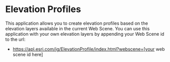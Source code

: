 # Elevation Profiles
This application allows you to create elevation profiles based on the elevation layers available in the current Web Scene.  You can use this application with your own elevation layers by appending your Web Scene id to the url:

- https://apl.esri.com/jg/ElevationProfile/index.html?webscene=[your web scene id here] 
